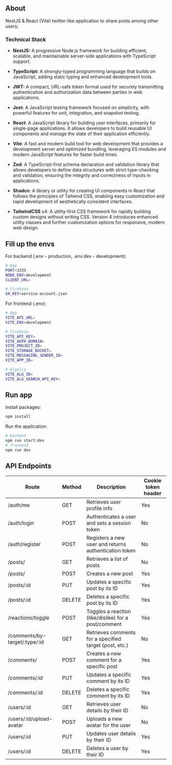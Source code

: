 ## About

NestJS & React (Vite) twitter-like application to share posts among other users;

### Technical Stack

- **NestJS:** A progressive Node.js framework for building efficient, scalable, and maintainable server-side applications with TypeScript support.

- **TypeScript:** A strongly-typed programming language that builds on JavaScript, adding static typing and enhanced development tools.

- **JWT:** A compact, URL-safe token format used for securely transmitting authentication and authorization data between parties in web applications.

- **Jest:** A JavaScript testing framework focused on simplicity, with powerful features for unit, integration, and snapshot testing.

- **React**: A JavaScript library for building user interfaces, primarily for single-page applications. It allows developers to build reusable UI components and manage the state of their application efficiently.

- **Vite**: A fast and modern build tool for web development that provides a development server and optimized bundling, leveraging ES modules and modern JavaScript features for faster build times.

- **Zod**: A TypeScript-first schema declaration and validation library that allows developers to define data structures with strict type-checking and validation, ensuring the integrity and correctness of inputs in applications.

- **Shadcn**: A library or utility for creating UI components in React that follows the principles of Tailwind CSS, enabling easy customization and rapid development of aesthetically consistent interfaces.

- **TailwindCSS** v4: A utility-first CSS framework for rapidly building custom designs without writing CSS. Version 4 introduces enhanced utility classes and further customization options for responsive, modern web design.

## Fill up the envs

For backend (.env - production, .env.dev - development):

```bash
# App
PORT=3333
NODE_ENV=development
CLIENT_URL=

# Firebase
SA_KEY=service-account.json
```

For frontend (.env):

```bash
# App
VITE_API_URL=
VITE_ENV=development

# Firebase
VITE_API_KEY=
VITE_AUTH_DOMAIN=
VITE_PROJECT_ID=
VITE_STORAGE_BUCKET=
VITE_MESSAGING_SENDER_ID=
VITE_APP_ID=

# Algolia
VITE_ALG_ID=
VITE_ALG_SEARCH_API_KEY=
```

## Run app

Install packages:

```bash
npm install
```

Run the application:

```bash
# backend
npm run start:dev
# frontend
npm run dev
```

## API Endpoints

| Route                         | Method | Description                                            | Cookie token header |
| ----------------------------- | ------ | ------------------------------------------------------ | ------------------- |
| /auth/me                      | GET    | Retrieves user profile info                            | Yes                 |
| /auth/login                   | POST   | Authenticates a user and sets a session token          | No                  |
| /auth/register                | POST   | Registers a new user and returns authentication token  | No                  |
| /posts/                       | GET    | Retrieves a list of posts                              | No                  |
| /posts/                       | POST   | Creates a new post                                     | Yes                 |
| /posts/:id                    | PUT    | Updates a specific post by its ID                      | Yes                 |
| /posts/:id                    | DELETE | Deletes a specific post by its ID                      | Yes                 |
| /reactions/toggle             | POST   | Toggles a reaction (like/dislike) for a post/comment   | Yes                 |
| /comments/by-target/:type/:id | GET    | Retrieves comments for a specified target (post, etc.) | No                  |
| /comments/                    | POST   | Creates a new comment for a specific post              | Yes                 |
| /comments/:id                 | PUT    | Updates a specific comment by its ID                   | Yes                 |
| /comments/:id                 | DELETE | Deletes a specific comment by its ID                   | Yes                 |
| /users/:id                    | GET    | Retrieves user details by their ID                     | No                  |
| /users/:id/upload-avatar      | POST   | Uploads a new avatar for the user                      | No                  |
| /users/:id                    | PUT    | Updates user details by their ID                       | Yes                 |
| /users/:id                    | DELETE | Deletes a user by their ID                             | Yes                 |
